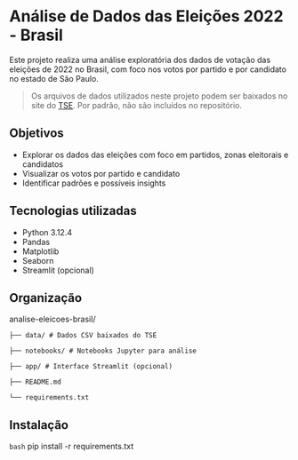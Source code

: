 # Análise de Dados das Eleições 2022 - Brasil

Este projeto realiza uma análise exploratória dos dados de votação das eleições de 2022 no Brasil, com foco nos votos por partido e por candidato no estado de São Paulo.

> Os arquivos de dados utilizados neste projeto podem ser baixados no site do [TSE](https://dadosabertos.tse.jus.br/dataset/resultados-2022). Por padrão, não são incluídos no repositório.

## Objetivos

- Explorar os dados das eleições com foco em partidos, zonas eleitorais e candidatos
- Visualizar os votos por partido e candidato
- Identificar padrões e possíveis insights

## Tecnologias utilizadas

- Python 3.12.4
- Pandas
- Matplotlib
- Seaborn
- Streamlit (opcional)

## Organização
analise-eleicoes-brasil/

    ├── data/ # Dados CSV baixados do TSE

    ├── notebooks/ # Notebooks Jupyter para análise

    ├── app/ # Interface Streamlit (opcional)

    ├── README.md
    
    └── requirements.txt

## Instalação

``bash``
pip install -r requirements.txt